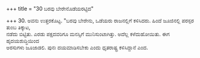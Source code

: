 +++
title = "30 ಬರವು ಬೇರೇನೊಡೆಯರಟ್ಟಿದ"

+++
30. ಅವನು ಉತ್ತರಕೊಟ್ಟ. "ಬರವು ಬೇರೇನು, ಒಡೆಯರು ರಾಜನಲ್ಲಿಗೆ ಕಳಿಸಿದರು. ಹಿಂದೆ ಜೂಜಿನಲ್ಲಿ ಪರಸ್ಪರ ತುಂಬ ತಿಕ್ಕಾಟ,  
ನಡೆದು ಬಿಟ್ಟಿತು. ಎರಡು ಪಕ್ಷದವರಿಗೂ ಮನಸ್ಸಿಗೆ ಮುನಿಸುಂಟಾಗಿತ್ತು. ಅದೆಲ್ಲ ಕಳೆದುಹೋಯಿತು. ಈಗ ಹೃದಯಶುದ್ಧಿಯಿಂದ  
ಅರಸುಗಳು ಜೂಜಾಡಲಿ. ಪುನಃ ದಯಮಾಡಿಸಬೇಕು ಎಂದು ಧೃತರಾಷ್ಟ್ರ ಕಳಿಸಿದ್ದಾನೆ ಎಂದ.